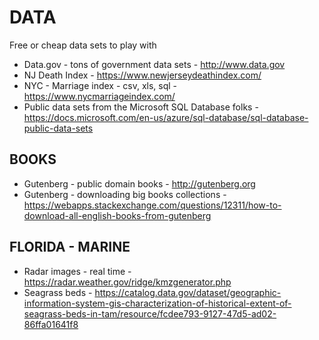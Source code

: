 # DATA

Free or cheap data sets to play with

* Data.gov - tons of government data sets - http://www.data.gov
* NJ Death Index - https://www.newjerseydeathindex.com/
* NYC - Marriage index - csv, xls, sql -  https://www.nycmarriageindex.com/
* Public data sets from the Microsoft SQL Database folks - https://docs.microsoft.com/en-us/azure/sql-database/sql-database-public-data-sets 

## BOOKS

* Gutenberg - public domain books - http://gutenberg.org
* Gutenberg - downloading big books collections - https://webapps.stackexchange.com/questions/12311/how-to-download-all-english-books-from-gutenberg

## FLORIDA - MARINE

* Radar images - real time - https://radar.weather.gov/ridge/kmzgenerator.php 
* Seagrass beds - https://catalog.data.gov/dataset/geographic-information-system-gis-characterization-of-historical-extent-of-seagrass-beds-in-tam/resource/fcdee793-9127-47d5-ad02-86ffa01641f8
